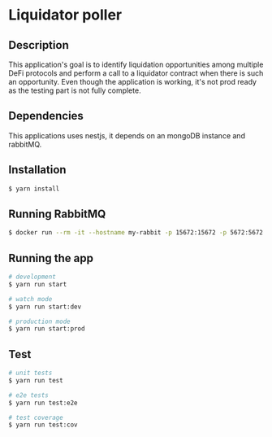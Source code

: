 
# Liquidator poller
## Description

This application's goal is to identify liquidation opportunities among multiple DeFi protocols and perform a call to a liquidator contract when there is such an opportunity.
Even though the application is working, it's not prod ready as the testing part is not fully complete.

## Dependencies
This applications uses nestjs, it depends on an mongoDB instance and rabbitMQ.

## Installation

```bash
$ yarn install
```

## Running RabbitMQ

```bash
$ docker run --rm -it --hostname my-rabbit -p 15672:15672 -p 5672:5672 rabbitmq:3-management
```

## Running the app

```bash
# development
$ yarn run start

# watch mode
$ yarn run start:dev

# production mode
$ yarn run start:prod
```

## Test

```bash
# unit tests
$ yarn run test

# e2e tests
$ yarn run test:e2e

# test coverage
$ yarn run test:cov
```
